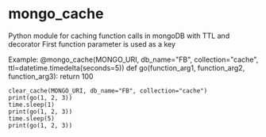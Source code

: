 # mongo_cache
Python module for caching function calls in mongoDB with TTL and  decorator
First function parameter is used as a key

Example:
	@mongo_cache(MONGO_URI, db_name="FB", collection="cache", ttl=datetime.timedelta(seconds=5))
	def go(function_arg1, function_arg2, function_arg3):
		return 100

	clear_cache(MONGO_URI, db_name="FB", collection="cache")
	print(go(1, 2, 3))
	time.sleep(1)
	print(go(1, 2, 3))
	time.sleep(5)
	print(go(1, 2, 3))
